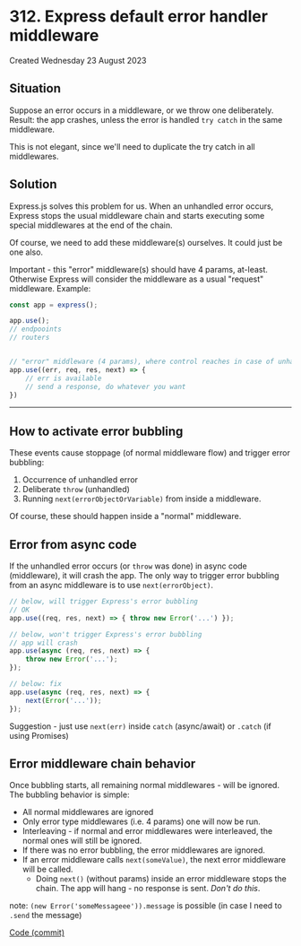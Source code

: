 # 312. Express default error handler middleware
Created Wednesday 23 August 2023

## Situation
Suppose an error occurs in a middleware, or we throw one deliberately. Result: the app crashes, unless the error is handled `try catch` in the same middleware.

This is not elegant, since we'll need to duplicate the try catch in all middlewares.


## Solution
Express.js solves this problem for us.
When an unhandled error occurs, Express stops the usual middleware chain and starts executing some special middlewares at the end of the chain.

Of course, we need to add these middleware(s) ourselves. It could just be one also.

Important - this "error" middleware(s) should have 4 params, at-least. 
Otherwise Express will consider the middleware as a usual "request" middleware. Example:

```js
const app = express();

app.use();
// endpooints
// routers


// "error" middleware (4 params), where control reaches in case of unhandled error
app.use((err, req, res, next) => {
	// err is available
	// send a response, do whatever you want
})
```


---
## How to activate error bubbling
These events cause stoppage (of normal middleware flow) and trigger error bubbling:
1. Occurrence of unhandled error
2. Deliberate `throw` (unhandled)
3. Running `next(errorObjectOrVariable)` from inside a middleware.

Of course, these should happen inside a "normal" middleware.


## Error from async code
If the unhandled error occurs (or `throw` was done) in async code (middleware), it will crash the app. 
The only way to trigger error bubbling from an async middleware is to use `next(errorObject)`.

```js
// below, will trigger Express's error bubbling
// OK
app.use((req, res, next) => { throw new Error('...') });

// below, won't trigger Express's error bubbling
// app will crash
app.use(async (req, res, next) => {
	throw new Error('...');
});

// below: fix
app.use(async (req, res, next) => { 
	next(Error('...'));
});
```

Suggestion - just use `next(err)` inside `catch` (async/await) or `.catch` (if using Promises)


## Error middleware chain behavior
Once bubbling starts, all remaining normal middlewares - will be ignored. The bubbling behavior is simple:
- All normal middlewares are ignored
- Only error type middlewares (i.e. 4 params) one will now be run.
- Interleaving - if normal and error middlewares were interleaved, the normal ones will still be ignored.
- If there was no error bubbling, the error middlewares are ignored.
- If an error middleware calls `next(someValue)`, the next error middleware will be called.
	- Doing `next()` (without params) inside an error middleware stops the chain. The app will hang - no response is sent. *Don't do this*.


note: `(new Error('someMessageee')).message` is possible (in case I need to `.send` the message)

[Code (commit)](https://github.com/exemplar-codes/online-shop-nodejs-branches/commit/77ce492c8c822d692c70fb4b57cfeb040a78cc9e)